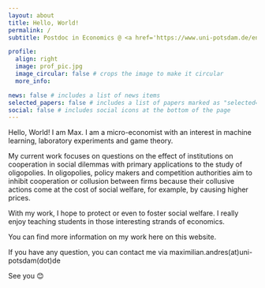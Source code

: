```yaml
---
layout: about
title: Hello, World!
permalink: /
subtitle: Postdoc in Economics @ <a href='https://www.uni-potsdam.de/en/university-of-potsdam'>Universität Potsdam</a> and <a href='https://berlinschoolofeconomics.de/home'>the Berlin School of Economics</a>

profile:
  align: right
  image: prof_pic.jpg
  image_circular: false # crops the image to make it circular
  more_info: 

news: false # includes a list of news items
selected_papers: false # includes a list of papers marked as "selected={true}"
social: false # includes social icons at the bottom of the page
---
```


Hello, World! I am Max. I am a micro-economist with an interest in machine learning, laboratory experiments and game theory.

My current work focuses on questions on the effect of institutions on cooperation in social dilemmas with primary applications to the study of oligopolies. 
In oligopolies, policy makers and competition authorities aim to inhibit cooperation or collusion between firms because their collusive actions come at the cost of social welfare, for example, by causing higher prices. 

With my work, I hope to protect or even to foster social welfare. I really enjoy teaching students in those interesting strands of economics.

You can find more information on my work here on this website.

If you have any question, you can contact me via maximilian.andres(at)uni-potsdam(dot)de

See you 😊
